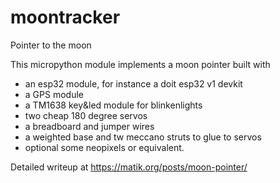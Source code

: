 # moontracker
 Pointer to the moon

 This micropython module implements a moon pointer built with
* an esp32 module, for instance a doit esp32 v1 devkit
* a GPS module
* a TM1638 key&led module for blinkenlights
* two cheap 180 degree servos
* a breadboard and jumper wires
* a weighted base and tw meccano struts to glue to servos
* optional some neopixels or equivalent.

Detailed writeup at https://matik.org/posts/moon-pointer/
